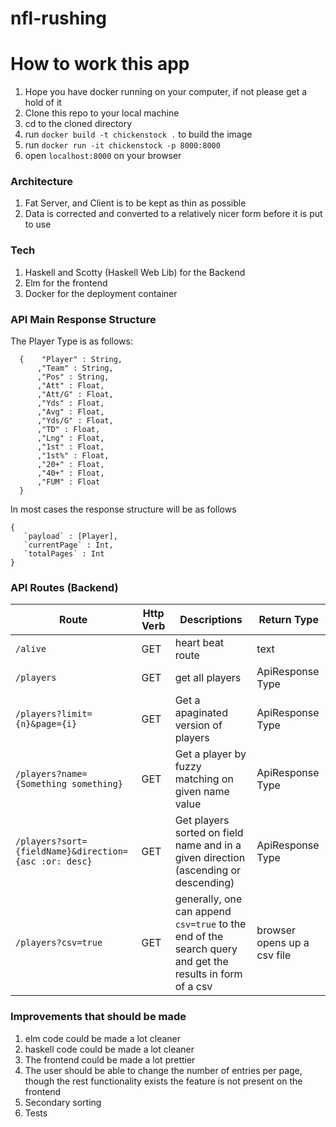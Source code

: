 # nfl-rushing

# How to work this app

1. Hope you have docker running on your computer, if not please get a hold of it 
2. Clone this repo to your local machine
3. cd to the cloned directory
4. run `docker build -t chickenstock .` to build the image
5. run `docker run -it chickenstock -p 8000:8000` 
6. open `localhost:8000` on your browser


### Architecture
1. Fat Server, and Client is to be kept as thin as possible
2. Data is corrected and converted to a relatively nicer form before it is put to use


### Tech
1. Haskell and Scotty (Haskell Web Lib) for the Backend
2. Elm for the frontend
3. Docker for the deployment container


### API Main Response Structure ###

The Player Type is as follows:

```
  {    "Player" : String,
      ,"Team" : String, 
      ,"Pos" : String,
      ,"Att" : Float,
      ,"Att/G" : Float,
      ,"Yds" : Float,
      ,"Avg" : Float,
      ,"Yds/G" : Float, 
      ,"TD" : Float,
      ,"Lng" : Float,
      ,"1st" : Float,
      ,"1st%" : Float,
      ,"20+" : Float,
      ,"40+" : Float,
      ,"FUM" : Float
  }

```


In most cases the response structure will be as follows

```
{
   `payload` : [Player],
   `currentPage` : Int,
   `totalPages` : Int
}

```

### API Routes (Backend)

| Route | Http Verb | Descriptions | Return Type |
|-------|-----------|--------------|-------------|
| `/alive` | GET | heart beat route | text |
| `/players`    |    GET    | get all players | ApiResponse Type |
| `/players?limit={n}&page={i}`| GET | Get a apaginated version of players | ApiResponse Type |
| `/players?name={Something something}` | GET | Get a player by fuzzy matching on given name value | ApiResponse Type |
| `/players?sort={fieldName}&direction={asc :or: desc}` | GET | Get players sorted on field name and in a given direction (ascending or descending) | ApiResponse Type |
| `/players?csv=true`| GET | generally, one can append `csv=true` to the end of the search query and get the results in form of a csv | browser opens up a csv file |


### Improvements that should be made
1. elm code could be made a lot cleaner
2. haskell code could be made a lot cleaner
3. The frontend could be made a lot prettier
4. The user should be able to change the number of entries per page, though the rest functionality exists the feature is not present on the frontend
5. Secondary sorting
6. Tests
